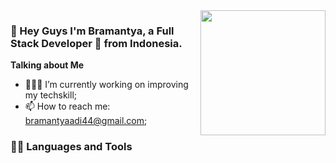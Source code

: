 <img align='right' src='https://user-images.githubusercontent.com/5713670/87202985-820dcb80-c2b6-11ea-9f56-7ec461c497c3.gif' width='200"'>


### 👋 Hey Guys I'm Bramantya, a Full Stack Developer 🚀 from Indonesia.

**Talking about Me**

- 👨🏽‍💻 I’m currently working on improving my techskill;
- 📫 How to reach me: bramantyaadi44@gmail.com;

### 👨‍💻 Languages and Tools
